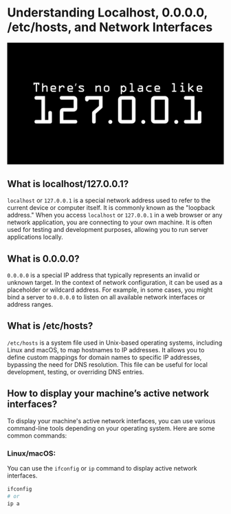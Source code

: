# Understanding Localhost, 0.0.0.0, /etc/hosts, and Network Interfaces

![Alt text](local_host.png)

## What is localhost/127.0.0.1?

`localhost` or `127.0.0.1` is a special network address used to refer to the current device or computer itself. It is commonly known as the "loopback address." When you access `localhost` or `127.0.0.1` in a web browser or any network application, you are connecting to your own machine. It is often used for testing and development purposes, allowing you to run server applications locally.

## What is 0.0.0.0?

`0.0.0.0` is a special IP address that typically represents an invalid or unknown target. In the context of network configuration, it can be used as a placeholder or wildcard address. For example, in some cases, you might bind a server to `0.0.0.0` to listen on all available network interfaces or address ranges.

## What is /etc/hosts?

`/etc/hosts` is a system file used in Unix-based operating systems, including Linux and macOS, to map hostnames to IP addresses. It allows you to define custom mappings for domain names to specific IP addresses, bypassing the need for DNS resolution. This file can be useful for local development, testing, or overriding DNS entries.

## How to display your machine’s active network interfaces?

To display your machine's active network interfaces, you can use various command-line tools depending on your operating system. Here are some common commands:

### Linux/macOS:

You can use the `ifconfig` or `ip` command to display active network interfaces.

```bash
ifconfig
# or
ip a
